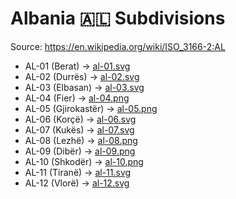 # Albania 🇦🇱 Subdivisions

Source: https://en.wikipedia.org/wiki/ISO_3166-2:AL

* AL-01 (Berat) -> [al-01.svg](https://github.com/amckenna41/iso3166-flag-icons/blob/main/iso3166-2-icons/AL/al-01.svg)
* AL-02 (Durrës) -> [al-02.svg](https://github.com/amckenna41/iso3166-flag-icons/blob/main/iso3166-2-icons/AL/al-02.svg)
* AL-03 (Elbasan) -> [al-03.svg](https://github.com/amckenna41/iso3166-flag-icons/blob/main/iso3166-2-icons/AL/al-03.svg)
* AL-04 (Fier) -> [al-04.png](https://github.com/amckenna41/iso3166-flag-icons/blob/main/iso3166-2-icons/AL/al-04.png)
* AL-05 (Gjirokastër) -> [al-05.png](https://github.com/amckenna41/iso3166-flag-icons/blob/main/iso3166-2-icons/AL/al-05.png)
* AL-06 (Korçë) -> [al-06.svg](https://github.com/amckenna41/iso3166-flag-icons/blob/main/iso3166-2-icons/AL/al-06.svg)
* AL-07 (Kukës) -> [al-07.svg](https://github.com/amckenna41/iso3166-flag-icons/blob/main/iso3166-2-icons/AL/al-07.svg)
* AL-08 (Lezhë) -> [al-08.png](https://github.com/amckenna41/iso3166-flag-icons/blob/main/iso3166-2-icons/AL/al-08.png)
* AL-09 (Dibër) -> [al-09.png](https://github.com/amckenna41/iso3166-flag-icons/blob/main/iso3166-2-icons/AL/al-09.png)
* AL-10 (Shkodër) -> [al-10.png](https://github.com/amckenna41/iso3166-flag-icons/blob/main/iso3166-2-icons/AL/al-10.png)
* AL-11 (Tiranë) -> [al-11.svg](https://github.com/amckenna41/iso3166-flag-icons/blob/main/iso3166-2-icons/AL/al-11.svg)
* AL-12 (Vlorë) -> [al-12.svg](https://github.com/amckenna41/iso3166-flag-icons/blob/main/iso3166-2-icons/AL/al-12.svg)
